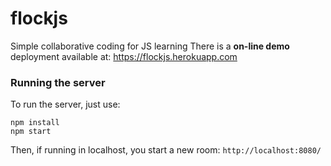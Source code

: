 # flockjs
Simple collaborative coding for JS learning
There is a **on-line demo** deployment available at: https://flockjs.herokuapp.com 

### Running the server

To run the server, just use:

```
npm install 
npm start
```

Then, if running in localhost, you start a new room: `http://localhost:8080/`
